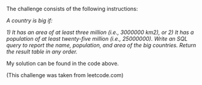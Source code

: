 The challenge consists of the following instructions:

*A country is big if:*

*1) It has an area of at least three million (i.e., 3000000 km2), or*
*2) It has a population of at least twenty-five million (i.e., 25000000).* 
*Write an SQL query to report the name, population, and area of the big countries. Return the result table in any order.* 

My solution can be found in the code above. 

(This challenge was taken from leetcode.com)



